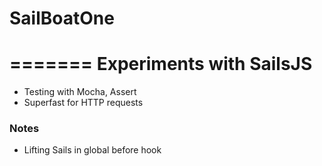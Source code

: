 # SailBoatOne

=======
Experiments with SailsJS
===========

- Testing with Mocha, Assert
- Superfast for HTTP requests

### Notes
- Lifting Sails in global before hook

